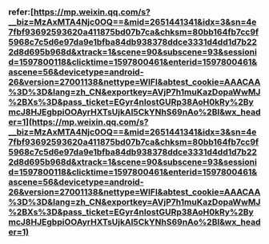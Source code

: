 


### refer:[https://mp.weixin.qq.com/s?__biz=MzAxMTA4Njc0OQ==&mid=2651441341&idx=3&sn=4e7fbf93692593620a411875bd07b7ca&chksm=80bb164fb7cc9f5968c7c5d6e97da9e1bfba84db938378ddce3331d4dd1d7b222d8d695b968d&xtrack=1&scene=90&subscene=93&sessionid=1597800118&clicktime=1597800461&enterid=1597800461&ascene=56&devicetype=android-26&version=27001138&nettype=WIFI&abtest_cookie=AAACAA%3D%3D&lang=zh_CN&exportkey=AVjP7h1muKazDopaWwMJ%2BXs%3D&pass_ticket=EGyr4nlostGURp38AoH0kRy%2BymcJ8HJEgbpiOOAyrHXTsUjkAl5CkYNhS69nAo%2Bl&wx_header=1](https://mp.weixin.qq.com/s?__biz=MzAxMTA4Njc0OQ==&mid=2651441341&idx=3&sn=4e7fbf93692593620a411875bd07b7ca&chksm=80bb164fb7cc9f5968c7c5d6e97da9e1bfba84db938378ddce3331d4dd1d7b222d8d695b968d&xtrack=1&scene=90&subscene=93&sessionid=1597800118&clicktime=1597800461&enterid=1597800461&ascene=56&devicetype=android-26&version=27001138&nettype=WIFI&abtest_cookie=AAACAA%3D%3D&lang=zh_CN&exportkey=AVjP7h1muKazDopaWwMJ%2BXs%3D&pass_ticket=EGyr4nlostGURp38AoH0kRy%2BymcJ8HJEgbpiOOAyrHXTsUjkAl5CkYNhS69nAo%2Bl&wx_header=1)